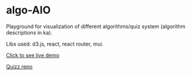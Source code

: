 # algo-AIO
Playground for visualization of different algorithms/quiz system (algorithm descriptions in ka).

Libs used: d3.js, react, react router, mui.

[Click to see live demo](https://spliyviii.github.io/algo-aio/)

[Quizz repo](https://github.com/SpLiYvIiI/algo-aio-quiz)

